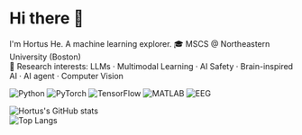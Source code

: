 

<!--
**hortus-neu/hortus-neu** is a ✨ _special_ ✨ repository because its `README.md` (this file) appears on your GitHub profile.

Here are some ideas to get you started:

- 🔭 I’m currently working on ...
- 🌱 I’m currently learning ...
- 👯 I’m looking to collaborate on ...
- 🤔 I’m looking for help with ...
- 💬 Ask me about ...
- 📫 How to reach me: ...
- 😄 Pronouns: ...
- ⚡ Fun fact: ...
-->
# Hi there 👋 
I'm Hortus He. A machine learning explorer. 
🎓 MSCS @ Northeastern University (Boston)  
🔬 Research interests: LLMs · Multimodal Learning · AI Safety · Brain-inspired AI · AI agent · Computer Vision  

![Python](https://img.shields.io/badge/Python-3776AB?style=flat&logo=python&logoColor=white)
![PyTorch](https://img.shields.io/badge/PyTorch-EE4C2C?style=flat&logo=pytorch&logoColor=white)
![TensorFlow](https://img.shields.io/badge/TensorFlow-FF6F00?style=flat&logo=tensorflow&logoColor=white)
![MATLAB](https://img.shields.io/badge/MATLAB-0076A8?style=flat&logo=mathworks&logoColor=white)
![EEG](https://img.shields.io/badge/EEG-SignalProcessing-blue?style=flat)

![Hortus's GitHub stats](https://github-readme-stats.vercel.app/api?username=hortus-neu&show_icons=true&theme=radical)  
![Top Langs](https://github-readme-stats.vercel.app/api/top-langs/?username=hortus-neu&layout=compact&theme=radical)

